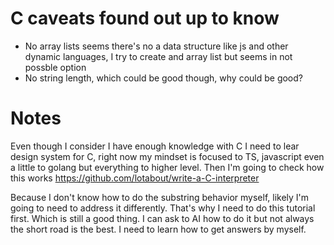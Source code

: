 # C caveats found out up to know

- No array lists
seems there's no a data structure like js and other dynamic languages, I try to create and array list but seems in not possble option
- No string length, which could be good though, why could be good?


# Notes

Even though I consider I have enough knowledge with C I need to lear design system for C, right now my mindset is focused to TS, javascript even a little to golang but everything to higher level. Then I'm going to check how this works
https://github.com/lotabout/write-a-C-interpreter

Because I don't know how to do the substring behavior myself, likely I'm going to need to address it differently. That's why I need to do this tutorial first. Which is still a good thing.
I can ask to AI how to do it but not always the short road is the best. I need to learn how to get answers by myself.